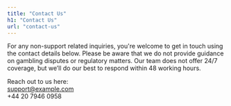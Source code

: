 ```yaml
---
title: "Contact Us"
h1: "Contact Us"
url: "contact-us"
---
```

For any non-support related inquiries, you're welcome to get in touch using the contact details below. Please be aware that we do not provide guidance on gambling disputes or regulatory matters. Our team does not offer 24/7 coverage, but we’ll do our best to respond within 48 working hours.

Reach out to us here:  
support@example.com  
+44 20 7946 0958